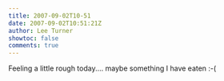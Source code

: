```yaml
---
title: 2007-09-02T10-51
date: 2007-09-02T10:51:21Z
author: Lee Turner
showtoc: false
comments: true
---
```


Feeling a little rough today.... maybe something I have eaten :-(

